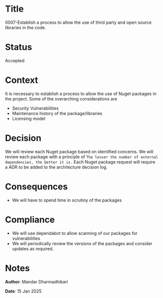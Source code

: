 # Title
0007-Establish a process to allow the use of third party and open source libraries in the code.

# Status
Accepted

# Context
It is necessary to establish a process to allow the use of Nuget packages in the project. Some of the overarching considerations are

* Security Vulnerabilities
* Maintenance history of the package/libraries
* Licensing model


# Decision
We will review each Nuget package based on identified concerns. We will review each package with a principle of `The lesser the number of external dependencies, the better it is.` Each Nuget package request will require a ADR to be added to the architecture decision log.

# Consequences

* We will have to spend time in scrutiny of the packages

# Compliance

* We will use dependabot to allow scanning of our packages for vulnerabilities
* We will periodically review the versions of the packages and consider updates as required.

# Notes
**Author**: Mandar Dharmadhikari

**Date**: 15 Jan 2025